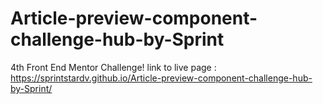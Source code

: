 # Article-preview-component-challenge-hub-by-Sprint
4th Front End Mentor Challenge!
link to live page : https://sprintstardv.github.io/Article-preview-component-challenge-hub-by-Sprint/
